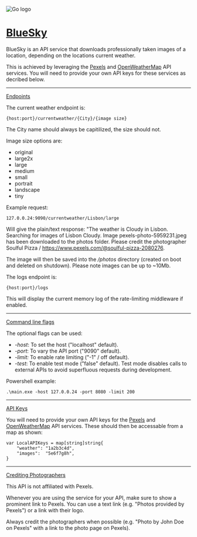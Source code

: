 ﻿﻿![Go logo](https://go.dev/images/go-logo-white.svg)

# <u>BlueSky</u>

BlueSky is an API service that downloads professionally taken images of a location, depending on the locations current weather.

This is achieved by leveraging the [Pexels](https://www.pexels.com/) and [OpenWeatherMap](https://openweathermap.org/) API services. You will need to provide your own API keys for these services as decribed below.
___

<u>Endpoints</u>

The current weather endpoint is: 
```
{host:port}/currentweather/{City}/{image size}
```
The City name should always be capitilized, the size should not.

Image size options are:
* original  
* large2x
* large
* medium
* small
* portrait
* landscape
* tiny

Example request:
```
127.0.0.24:9090/currentweather/Lisbon/large
```

Will give the plain/text response: "The weather is Cloudy in Lisbon. Searching for images of Lisbon Cloudy.
Image pexels-photo-5959231.jpeg has been downloaded to the photos folder.
Please credit the photographer Soulful Pizza / https://www.pexels.com/@soulful-pizza-2080276.

The image will then be saved into the */photos* directory (created on boot and deleted on shutdown).
Please note images can be up to ~10Mb.

The logs endpoint is:
```
{host:port}/logs 
```
This will display the current memory log of the rate-limiting middleware if enabled.
___

<u>Command line flags</u>

The optional flags can be used:
* *-host*: To set the host ("localhost" default). 
* *-port*: To vary the API port ("9090" default).
* *-limit:* To enable rate limiting ("-1" / off default).
* *-test*: To enable test mode ("false" default).
     Test mode disables calls to external APIs to avoid superfluous requests during development.

Powershell example:
```
.\main.exe -host 127.0.0.24 -port 8080 -limit 200
```
___

<u>API Keys</u>

You will need to provide your own API keys for the [Pexels](https://www.pexels.com/) and [OpenWeatherMap](https://openweathermap.org/) API services. These should then be accessable from a map as shown:
```
var LocalAPIKeys = map[string]string{
	"weather": "1a2b3c4d",
	"images":  "5e6f7g8h",
}
```
___

<u>Crediting Photographers</u>

This API is not affiliated with Pexels.

 Whenever you are using the service for your API, make sure to show a prominent link to Pexels. You can use a text link (e.g. "Photos provided by Pexels") or a link with their logo.

Always credit the photographers when possible (e.g. "Photo by John Doe on Pexels" with a link to the photo page on Pexels). 

